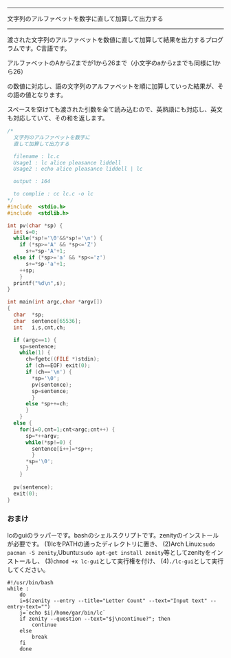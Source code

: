 


**************************************************


文字列のアルファベットを数字に直して加算して出力する


**************************************************



渡された文字列のアルファベットを数値に直して加算して結果を出力するプログラムです。C言語です。

アルファベットのAからZまでが1から26まで（小文字のaからzまでも同様に1から26）

の数値に対応し、語の文字列のアルファベットを順に加算していった結果が、その語の値となります。

スペースを空けても渡された引数を全て読み込むので、英熟語にも対応し、英文も対応していて、その和を返します。

```lc.c
/*
  文字列のアルファベットを数字に
  直して加算して出力する

  filename : lc.c
  Usage1 : lc alice pleasance liddell
  Usage2 : echo alice pleasance liddell | lc

  output : 164

  to complie : cc lc.c -o lc
*/
#include  <stdio.h>
#include  <stdlib.h>

int pv(char *sp) {
  int s=0;
  while(*sp!='\0'&&*sp!='\n') {
    if (*sp>='A' && *sp<='Z')
      s+=*sp-'A'+1;
  else if (*sp>='a' && *sp<='z')
      s+=*sp-'a'+1;
    ++sp;
    }
  printf("%d\n",s);
}

int main(int argc,char *argv[])
{
  char  *sp;
  char  sentence[65536];
  int   i,s,cnt,ch;

  if (argc==1) {
    sp=sentence;
    while(1) {
      ch=fgetc((FILE *)stdin);
      if (ch==EOF) exit(0);
      if (ch=='\n') {
        *sp='\0';
        pv(sentence);
        sp=sentence;
        }
      else *sp++=ch;
      }
    }
  else {
    for(i=0,cnt=1;cnt<argc;cnt++) {
      sp=*++argv;
      while(*sp!=0) {
        sentence[i++]=*sp++;
        }
      *sp='\0';
      }
    }
  
  pv(sentence);
  exit(0);
}
```

### おまけ

lcのguiのラッパーです。bashのシェルスクリプトです。zenityのインストールが必要です。
(1)lcをPATHの通ったディレクトリに置き、
(2)Arch Linux:`sudo pacman -S zenity`,Ubuntu:`sudo apt-get install zenity`等としてzenityをインストールし、
(3)`chmod +x lc-gui`として実行権を付け、
(4)`./lc-gui`として実行してください。

```lc-gui
#!/usr/bin/bash
while :
    do
    i=$(zenity --entry --title="Letter Count" --text="Input text" --entry-text="")
    j=`echo $i|/home/gar/bin/lc`
    if zenity --question --text="$j\ncontinue?"; then
        continue
    else
        break
    fi
    done
```

